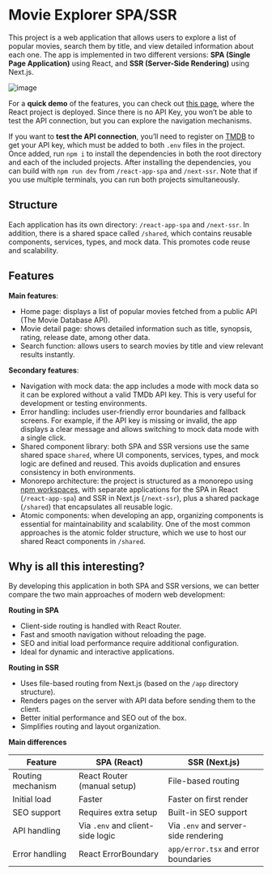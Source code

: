 # Movie Explorer SPA/SSR

This project is a web application that allows users to explore a list of popular movies, search them by title, and view detailed information about each one. The app is implemented in two different versions: **SPA (Single Page Application)** using React, and **SSR (Server-Side Rendering)** using Next.js.

![image](https://github.com/user-attachments/assets/d2cb9720-903d-48d9-a2ec-3f1e71180e81)

For a **quick demo** of the features, you can check out [this page](https://film-browsing-spa-ssr-react-app-spa.vercel.app/), where the React project is deployed. Since there is no API Key, you won’t be able to test the API connection, but you can explore the navigation mechanisms.

If you want to **test the API connection**, you’ll need to register on [TMDB](https://developer.themoviedb.org/docs/getting-started) to get your API key, which must be added to both `.env` files in the project. Once added, run `npm i` to install the dependencies in both the root directory and each of the included projects. After installing the dependencies, you can build with `npm run dev` from `/react-app-spa` and `/next-ssr`. Note that if you use multiple terminals, you can run both projects simultaneously.

## Structure

Each application has its own directory: `/react-app-spa` and `/next-ssr`. In addition, there is a shared space called `/shared`, which contains reusable components, services, types, and mock data. This promotes code reuse and scalability.

## Features

**Main features**:
- Home page: displays a list of popular movies fetched from a public API (The Movie Database API).
- Movie detail page: shows detailed information such as title, synopsis, rating, release date, among other data.
- Search function: allows users to search movies by title and view relevant results instantly.

**Secondary features**:
- Navigation with mock data: the app includes a mode with mock data so it can be explored without a valid TMDb API key. This is very useful for development or testing environments.
- Error handling: includes user-friendly error boundaries and fallback screens. For example, if the API key is missing or invalid, the app displays a clear message and allows switching to mock data mode with a single click.
- Shared component library: both SPA and SSR versions use the same shared space `shared`, where UI components, services, types, and mock logic are defined and reused. This avoids duplication and ensures consistency in both environments.
- Monorepo architecture: the project is structured as a monorepo using [npm workspaces](https://docs.npmjs.com/cli/v8/using-npm/workspaces), with separate applications for the SPA in React (`/react-app-spa`) and SSR in Next.js (`/next-ssr`), plus a shared package (`/shared`) that encapsulates all reusable logic.
- Atomic components: when developing an app, organizing components is essential for maintainability and scalability. One of the most common approaches is the atomic folder structure, which we use to host our shared React components in `/shared`.

## Why is all this interesting?

By developing this application in both SPA and SSR versions, we can better compare the two main approaches of modern web development:

**Routing in SPA**

- Client-side routing is handled with React Router.
- Fast and smooth navigation without reloading the page.
- SEO and initial load performance require additional configuration.
- Ideal for dynamic and interactive applications.

**Routing in SSR**

- Uses file-based routing from Next.js (based on the `/app` directory structure).
- Renders pages on the server with API data before sending them to the client.
- Better initial performance and SEO out of the box.
- Simplifies routing and layout organization.

**Main differences**

| Feature            | SPA (React)                            | SSR (Next.js)                                |
| ------------------ | -------------------------------------- | -------------------------------------------- |
| Routing mechanism  | React Router (manual setup)            | File-based routing                           |
| Initial load       | Faster                                 | Faster on first render                       |
| SEO support        | Requires extra setup                   | Built-in SEO support                         |
| API handling       | Via `.env` and client-side logic       | Via `.env` and server-side rendering         |
| Error handling     | React ErrorBoundary                    | `app/error.tsx` and error boundaries         |
